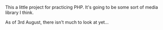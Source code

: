 This a little project for practicing PHP. It's going to be some sort of media library I think.

As of 3rd August, there isn't much to look at yet...